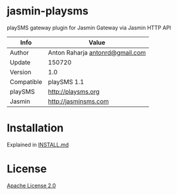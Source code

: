 # jasmin-playsms

playSMS gateway plugin for Jasmin Gateway via Jasmin HTTP API

Info       | Value
---------- | ---------------------------------
Author     | Anton Raharja <antonrd@gmail.com>
Update     | 150720
Version    | 1.0
Compatible | playSMS 1.1
playSMS    | http://playsms.org
Jasmin     | http://jasminsms.com

# Installation

Explained in [INSTALL.md](INSTALL.md)

# License

[Apache License 2.0](LICENSE)
